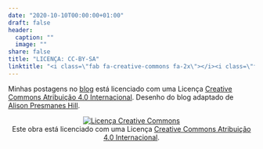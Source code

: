 ```yaml
---
date: "2020-10-10T00:00:00+01:00"
draft: false
header:
  caption: ""
  image: ""
share: false
title: "LICENÇA: CC-BY-SA"
linktitle: "<i class=\"fab fa-creative-commons fa-2x\"></i><i class=\"fab fa-creative-commons-by fa-2x\"></i><i class=\"fab fa-creative-commons-sa fa-2x\"></i>"
---
```



Minhas postagens no [blog](/post/) está licenciado com uma Licença [Creative Commons Atribuição 4.0 Internacional](http://creativecommons.org/licenses/by-sa/4.0/). Desenho do blog adaptado de [Alison Presmanes Hill](https://alison.rbind.io/).

<center>
<a rel="license" href="http://creativecommons.org/licenses/by/4.0/"><img alt="Licença Creative Commons" style="border-width:0" src="https://i.creativecommons.org/l/by/4.0/88x31.png" /></a><br />Este obra está licenciado com uma Licença <a rel="license" href="http://creativecommons.org/licenses/by/4.0/">Creative Commons Atribuição 4.0 Internacional</a>.
</center>



